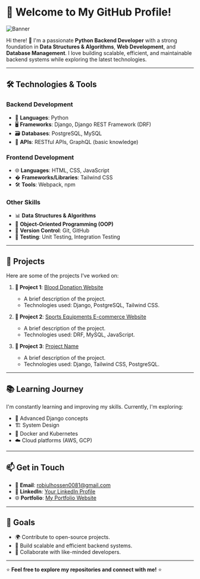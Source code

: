 # 🚀 Welcome to My GitHub Profile!

![Banner](https://i.ibb.co.com/SXWkVKjK/cover-photo-another.png)

Hi there! 👋 I'm a passionate **Python Backend Developer** with a strong foundation in **Data Structures & Algorithms**, **Web Development**, and **Database Management**. I love building scalable, efficient, and maintainable backend systems while exploring the latest technologies.

---

## 🛠️ **Technologies & Tools**

### **Backend Development**
- 🐍 **Languages**: Python
- 🖥️ **Frameworks**: Django, Django REST Framework (DRF)
- 🗃️ **Databases**: PostgreSQL, MySQL
- 🔗 **APIs**: RESTful APIs, GraphQL (basic knowledge)

### **Frontend Development**
- 🌐 **Languages**: HTML, CSS, JavaScript
- � **Frameworks/Libraries**: Tailwind CSS
- 🛠️ **Tools**: Webpack, npm

### **Other Skills**
- 📊 **Data Structures & Algorithms**
- 🧩 **Object-Oriented Programming (OOP)**
- 🔄 **Version Control**: Git, GitHub
- 🧪 **Testing**: Unit Testing, Integration Testing

---

## 🌟 **Projects**

Here are some of the projects I've worked on:

1. **📂 Project 1**: [Blood Donation Website](https://blood-project-frontend-part.vercel.app/)  
   - A brief description of the project.
   - Technologies used: Django, PostgreSQL, Tailwind CSS.

2. **📂 Project 2**: [Sports Equipments E-commerce Website](https://job-placement-project-client-part-kv99.vercel.app/)  
   - A brief description of the project.
   - Technologies used: DRF, MySQL, JavaScript.

3. **📂 Project 3**: [Project Name](https://github.com/yourusername/project3)  
   - A brief description of the project.
   - Technologies used: Django, Tailwind CSS, PostgreSQL.

---

## 📚 **Learning Journey**

I'm constantly learning and improving my skills. Currently, I'm exploring:
- 🐳 Advanced Django concepts
- 🏗️ System Design
- 🐋 Docker and Kubernetes
- ☁️ Cloud platforms (AWS, GCP)

---

## 📫 **Get in Touch**

- 📧 **Email**: [robiulhossen0081@gmail.com](mailto:robiulhossen0081@gmail.com)
- 🔗 **LinkedIn**: [Your LinkedIn Profile](https://www.linkedin.com/in/rabiul-hossen-8249b5297/)
- 🌐 **Portfolio**: [My Portfolio Website](https://my-portfolio-five-zeta-21.vercel.app/)

---

## 🎯 **Goals**

- 🌍 Contribute to open-source projects.
- 🚀 Build scalable and efficient backend systems.
- 🤝 Collaborate with like-minded developers.

---

⭐️ **Feel free to explore my repositories and connect with me!** ⭐️
